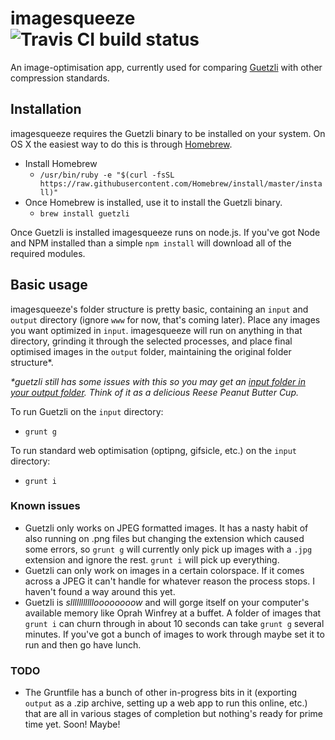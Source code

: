 # imagesqueeze ![Travis CI build status](https://travis-ci.org/humantorch/imagesqueeze.svg?branch=master)

An image-optimisation app, currently used for comparing [Guetzli](https://github.com/google/guetzli)
 with other compression standards.

## Installation

imagesqueeze requires the Guetzli binary to be installed on your system. On OS X the easiest way to do this is through [Homebrew](https://brew.sh/).
* Install Homebrew
  * `/usr/bin/ruby -e "$(curl -fsSL https://raw.githubusercontent.com/Homebrew/install/master/install)"`
* Once Homebrew is installed, use it to install the Guetzli binary.
  * `brew install guetzli`

Once Guetzli is installed imagesqueeze runs on node.js. If you've got Node and NPM installed than a simple `npm install` will download all of the required modules.

## Basic usage

imagesqueeze's folder structure is pretty basic, containing an `input` and `output` directory (ignore `www` for now, that's coming later). Place any images you want optimized in `input`. imagesqueeze will run on anything in that directory, grinding it through the selected processes, and place final optimised images in the `output` folder, maintaining the original folder structure*.

_*guetzli still has some issues with this so you may get an [input folder in your output folder](https://www.kenyanvibe.com/wp-content/uploads/2017/01/xzibit.jpg). Think of it as a delicious Reese Peanut Butter Cup._

To run Guetzli on the `input` directory:
* `grunt g`

To run standard web optimisation (optipng, gifsicle, etc.) on the `input` directory:
* `grunt i`

### Known issues

* Guetzli only works on JPEG formatted images. It has a nasty habit of also running on .png files but changing the extension which caused some errors, so `grunt g` will currently only pick up images with a `.jpg` extension and ignore the rest. `grunt i` will pick up everything.
* Guetzli can only work on images in a certain colorspace. If it comes across a JPEG it can't handle for whatever reason the process stops. I haven't found a way around this yet.
* Guetzli is _sllllllllllloooooooow_ and will gorge itself on your computer's available memory like Oprah Winfrey at a buffet. A folder of images that `grunt i` can churn through in about 10 seconds can take `grunt g` several minutes. If you've got a bunch of images to work through maybe set it to run and then go have lunch.


### TODO

* The Gruntfile has a bunch of other in-progress bits in it (exporting `output` as a .zip archive, setting up a web app to run this online, etc.) that are all in various stages of completion but nothing's ready for prime time yet. Soon! Maybe!